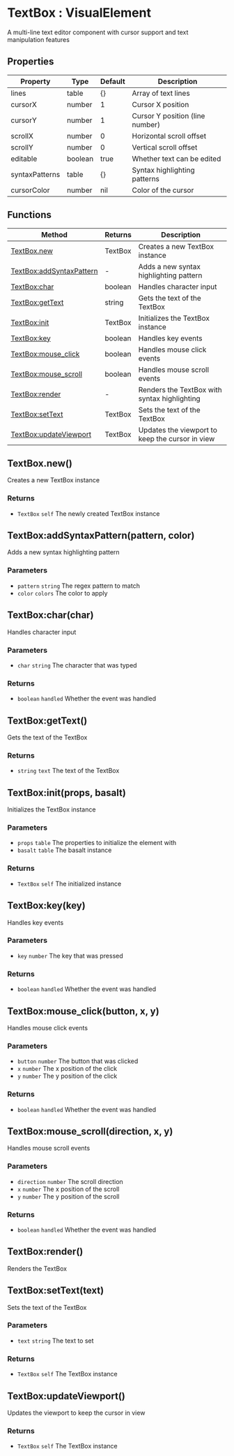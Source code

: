 # TextBox : VisualElement
A multi-line text editor component with cursor support and text manipulation features

## Properties

|Property|Type|Default|Description|
|---|---|---|---|
|lines|table|{}|Array of text lines
|cursorX|number|1|Cursor X position
|cursorY|number|1|Cursor Y position (line number)
|scrollX|number|0|Horizontal scroll offset
|scrollY|number|0|Vertical scroll offset
|editable|boolean|true|Whether text can be edited
|syntaxPatterns|table|{}|Syntax highlighting patterns
|cursorColor|number|nil|Color of the cursor

## Functions

|Method|Returns|Description|
|---|---|---|
|[TextBox.new](#TextBox.new)|TextBox|Creates a new TextBox instance
|[TextBox:addSyntaxPattern](#TextBox:addSyntaxPattern)|-|Adds a new syntax highlighting pattern
|[TextBox:char](#TextBox:char)|boolean|Handles character input
|[TextBox:getText](#TextBox:getText)|string|Gets the text of the TextBox
|[TextBox:init](#TextBox:init)|TextBox|Initializes the TextBox instance
|[TextBox:key](#TextBox:key)|boolean|Handles key events
|[TextBox:mouse_click](#TextBox:mouse_click)|boolean|Handles mouse click events
|[TextBox:mouse_scroll](#TextBox:mouse_scroll)|boolean|Handles mouse scroll events
|[TextBox:render](#TextBox:render)|-|Renders the TextBox with syntax highlighting
|[TextBox:setText](#TextBox:setText)|TextBox|Sets the text of the TextBox
|[TextBox:updateViewport](#TextBox:updateViewport)|TextBox|Updates the viewport to keep the cursor in view

## TextBox.new()
Creates a new TextBox instance

### Returns
* `TextBox` `self` The newly created TextBox instance

## TextBox:addSyntaxPattern(pattern, color)
Adds a new syntax highlighting pattern

### Parameters
* `pattern` `string` The regex pattern to match
* `color` `colors` The color to apply

## TextBox:char(char)
Handles character input

### Parameters
* `char` `string` The character that was typed

### Returns
* `boolean` `handled` Whether the event was handled

## TextBox:getText()
Gets the text of the TextBox

### Returns
* `string` `text` The text of the TextBox

## TextBox:init(props, basalt)
Initializes the TextBox instance

### Parameters
* `props` `table` The properties to initialize the element with
* `basalt` `table` The basalt instance

### Returns
* `TextBox` `self` The initialized instance

## TextBox:key(key)
Handles key events

### Parameters
* `key` `number` The key that was pressed

### Returns
* `boolean` `handled` Whether the event was handled

## TextBox:mouse_click(button, x, y)
Handles mouse click events

### Parameters
* `button` `number` The button that was clicked
* `x` `number` The x position of the click
* `y` `number` The y position of the click

### Returns
* `boolean` `handled` Whether the event was handled

## TextBox:mouse_scroll(direction, x, y)
Handles mouse scroll events

### Parameters
* `direction` `number` The scroll direction
* `x` `number` The x position of the scroll
* `y` `number` The y position of the scroll

### Returns
* `boolean` `handled` Whether the event was handled

## TextBox:render()
Renders the TextBox

## TextBox:setText(text)
Sets the text of the TextBox

### Parameters
* `text` `string` The text to set

### Returns
* `TextBox` `self` The TextBox instance

## TextBox:updateViewport()
Updates the viewport to keep the cursor in view

### Returns
* `TextBox` `self` The TextBox instance


